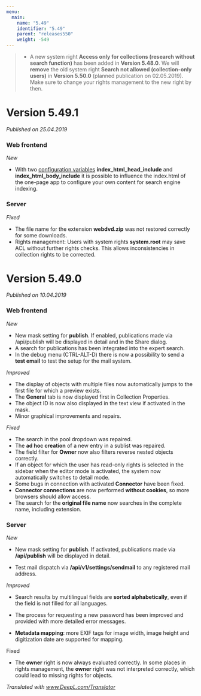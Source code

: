 ```yaml
---
menu:
  main:
    name: "5.49"
    identifier: "5.49"
    parent: "releases550"
    weight: -549
---
```


> * A new system right **Access only for collections (research without search function)** has been added in **Version 5.48.0**. We will **remove** the old system right **Search not allowed (collection-only users)** in **Version 5.50.0** (planned publication on 02.05.2019). Make sure to change your rights management to the new right by then.

# Version 5.49.1

*Published on 25.04.2019*

### Web frontend

*New*

- With two [configuration variables](https://docs.easydb.de/en/sysadmin/konfiguration/easydb-server.yml/webfrontend/) **index_html_head_include** and **index_html_body_include** it is possible to influence the index.html of the one-page app to configure your own content for search engine indexing.  

### Server

*Fixed*

- The file name for the extension **webdvd.zip** was not restored correctly for some downloads.
- Rights management: Users with system rights **system.root** may save ACL without further rights checks. This allows inconsistencies in collection rights to be corrected. 

# Version 5.49.0

*Published on 10.04.2019*

### Web frontend

*New*

- New mask setting for **publish**. If enabled, publications made via /api/publish will be displayed in detail and in the Share dialog.
- A search for publications has been integrated into the expert search.
- In the debug menu (CTRL-ALT-D) there is now a possibility to send a **test email** to test the setup for the mail system.

*Improved*

- The display of objects with multiple files now automatically jumps to the first file for which a preview exists.
- The **General** tab is now displayed first in Collection Properties.
- The object ID is now also displayed in the text view if activated in the mask.
- Minor graphical improvements and repairs.

*Fixed*

- The search in the pool dropdown was repaired.
- The **ad hoc creation** of a new entry in a sublist was repaired.
- The field filter for **Owner** now also filters reverse nested objects correctly.
- If an object for which the user has read-only rights is selected in the sidebar when the editor mode is activated, the system now automatically switches to detail mode.
- Some bugs in connection with activated **Connector** have been fixed.
- **Connector connections** are now performed **without cookies**, so more browsers should allow access.
- The search for the **original file name** now searches in the complete name, including extension.

### Server

*New*

- New mask setting for **publish**. If activated, publications made via **/api/publish** will be displayed in detail.

- Test mail dispatch via **/api/v1/settings/sendmail** to any registered mail address.

*Improved*

- Search results by multilingual fields are **sorted alphabetically**, even if the field is not filled for all languages.

- The process for requesting a new password has been improved and provided with more detailed error messages.
- **Metadata mapping**: more EXIF tags for image width, image height and digitization date are supported for mapping.

Fixed

- The **owner** right is now always evaluated correctly. In some places in rights management, the **owner** right was not interpreted correctly, which could lead to missing rights for objects.

*Translated with www.DeepL.com/Translator*

